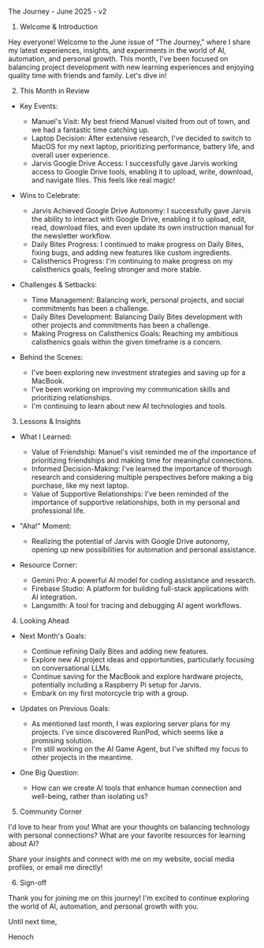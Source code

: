 The Journey - June 2025 - v2

1. Welcome & Introduction

Hey everyone! Welcome to the June issue of "The Journey," where I share my latest experiences, insights, and experiments in the world of AI, automation, and personal growth. This month, I've been focused on balancing project development with new learning experiences and enjoying quality time with friends and family. Let's dive in!

2. This Month in Review

*   Key Events:
    *   Manuel's Visit: My best friend Manuel visited from out of town, and we had a fantastic time catching up.
    *   Laptop Decision: After extensive research, I've decided to switch to MacOS for my next laptop, prioritizing performance, battery life, and overall user experience.
    *   Jarvis Google Drive Access: I successfully gave Jarvis working access to Google Drive tools, enabling it to upload, write, download, and navigate files. This feels like real magic!

*   Wins to Celebrate:
    *   Jarvis Achieved Google Drive Autonomy: I successfully gave Jarvis the ability to interact with Google Drive, enabling it to upload, edit, read, download files, and even update its own instruction manual for the newsletter workflow.
    *   Daily Bites Progress: I continued to make progress on Daily Bites, fixing bugs, and adding new features like custom ingredients.
    *   Calisthenics Progress: I'm continuing to make progress on my calisthenics goals, feeling stronger and more stable.

*   Challenges & Setbacks:
    *   Time Management: Balancing work, personal projects, and social commitments has been a challenge.
    *   Daily Bites Development: Balancing Daily Bites development with other projects and commitments has been a challenge.
    *   Making Progress on Calisthenics Goals: Reaching my ambitious calisthenics goals within the given timeframe is a concern.

*   Behind the Scenes:
    *   I've been exploring new investment strategies and saving up for a MacBook.
    *   I've been working on improving my communication skills and prioritizing relationships.
    *   I'm continuing to learn about new AI technologies and tools.

3. Lessons & Insights

*   What I Learned:
    *   Value of Friendship: Manuel's visit reminded me of the importance of prioritizing friendships and making time for meaningful connections.
    *   Informed Decision-Making: I've learned the importance of thorough research and considering multiple perspectives before making a big purchase, like my next laptop.
    *   Value of Supportive Relationships: I've been reminded of the importance of supportive relationships, both in my personal and professional life.

*   "Aha!" Moment:
    *   Realizing the potential of Jarvis with Google Drive autonomy, opening up new possibilities for automation and personal assistance.

*   Resource Corner:
    *   Gemini Pro: A powerful AI model for coding assistance and research.
    *   Firebase Studio: A platform for building full-stack applications with AI integration.
    *   Langsmith: A tool for tracing and debugging AI agent workflows.

4. Looking Ahead

*   Next Month's Goals:
    *   Continue refining Daily Bites and adding new features.
    *   Explore new AI project ideas and opportunities, particularly focusing on conversational LLMs.
    *   Continue saving for the MacBook and explore hardware projects, potentially including a Raspberry Pi setup for Jarvis.
    *   Embark on my first motorcycle trip with a group.

*   Updates on Previous Goals:
    *   As mentioned last month, I was exploring server plans for my projects. I've since discovered RunPod, which seems like a promising solution.
    *   I'm still working on the AI Game Agent, but I've shifted my focus to other projects in the meantime.

*   One Big Question:
    *   How can we create AI tools that enhance human connection and well-being, rather than isolating us?

5. Community Corner

I'd love to hear from you! What are your thoughts on balancing technology with personal connections? What are your favorite resources for learning about AI?

Share your insights and connect with me on my website, social media profiles, or email me directly!

6. Sign-off

Thank you for joining me on this journey! I'm excited to continue exploring the world of AI, automation, and personal growth with you.

Until next time,

Henoch